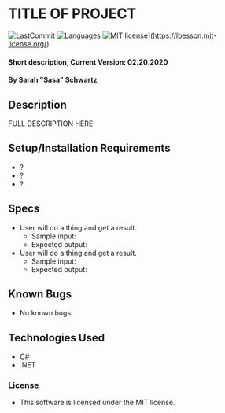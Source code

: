# TITLE OF PROJECT

![LastCommit](https://img.shields.io/github/last-commit/seschwartz8/ProjectName)
![Languages](https://img.shields.io/github/languages/top/seschwartz8/ProjectName)
![MIT license](https://img.shields.io/badge/License-MIT-yellow.svg)](https://lbesson.mit-license.org/)

#### Short description, Current Version: 02.20.2020

#### By Sarah "Sasa" Schwartz

## Description

FULL DESCRIPTION HERE

## Setup/Installation Requirements

- ?
- ?
- ?

## Specs

- User will do a thing and get a result.
  - Sample input:
  - Expected output:
- User will do a thing and get a result.
  - Sample input:
  - Expected output:

## Known Bugs

- No known bugs

## Technologies Used

- C#
- .NET

### License

- This software is licensed under the MIT license.
